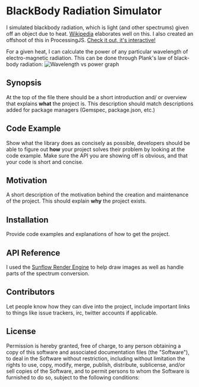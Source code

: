 # BlackBody Radiation Simulator
I simulated blackbody radiation, which is light (and other spectrums) given off an object due to heat. [Wikipedia](https://en.wikipedia.org/wiki/Black-body_radiation) elaborates well on this. 
I also created an offshoot of this in ProcessingJS.  [Check it out, it's interactive!](khan)  

For a given heat, I can calculate the power of any particular wavelength of electro-magnetic radiation. 
This can be done through Plank's law of black-body radiation:
![Wavelength vs power graph](http://hyperphysics.phy-astr.gsu.edu/hbase/imgmod/bbrc1b.gif)  

## Synopsis

At the top of the file there should be a short introduction and/ or overview that explains **what** the project is. This description should match descriptions added for package managers (Gemspec, package.json, etc.)

## Code Example

Show what the library does as concisely as possible, developers should be able to figure out **how** your project solves their problem by looking at the code example. Make sure the API you are showing off is obvious, and that your code is short and concise.

## Motivation

A short description of the motivation behind the creation and maintenance of the project. This should explain **why** the project exists.

## Installation

Provide code examples and explanations of how to get the project.

## API Reference

I used the [Sunflow Render Engine](http://sunflow.sourceforge.net/docs/javadoc/) to help draw images as well as handle parts of the spectrum conversion.


## Contributors

Let people know how they can dive into the project, include important links to things like issue trackers, irc, twitter accounts if applicable.

## License

Permission is hereby granted, free of charge, to any person obtaining a copy of this software and associated documentation files (the "Software"), to deal in the Software without restriction, including without limitation the rights to use, copy, modify, merge, publish, distribute, sublicense, and/or sell copies of the Software, and to permit persons to whom the Software is furnished to do so, subject to the following conditions:

[wavelength graph]: images/wavelengthGraph.svg
[plank]: images/planck.svg
[khan]: https://www.khanacademy.org/computer-programming/black-body-radiation-simulator/4530109545316352 "ProcessingJS version of program"
